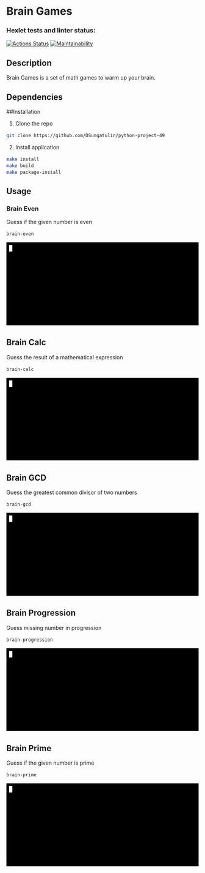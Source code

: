 # Brain Games
### Hexlet tests and linter status:
[![Actions Status](https://github.com/DSungatulin/python-project-49/workflows/hexlet-check/badge.svg)](https://github.com/DSungatulin/python-project-49/actions)
[![Maintainability](https://api.codeclimate.com/v1/badges/2581ad2594ed7cb96796/maintainability)](https://codeclimate.com/github/DSungatulin/python-project-49/maintainability)

## Description

Brain Games is a set of math games to warm up your brain.

## Dependencies

##Installation

1. Clone the repo

```bash
git clone https://github.com/DSungatulin/python-project-49
```
2. Install application

```bash
make install
make build
make package-install
```
## Usage

### Brain Even

Guess if the given number is even

```bash
brain-even
```

![](https://github.com/DSungatulin/python-project-49/blob/main/brain-even.gif)

## Brain Calc

Guess the result of a mathematical expression

```bash
brain-calc
```

![](https://github.com/DSungatulin/python-project-49/blob/main/brain-calc.gif)
## Brain GCD

Guess the greatest common divisor of two numbers

```bash
brain-gcd
```

![](https://github.com/DSungatulin/python-project-49/blob/main/brain-gcd.gif)

## Brain Progression

Guess missing number in progression

```bash
brain-progression
```

![](https://github.com/DSungatulin/python-project-49/blob/main/brain-progression.gif)

## Brain Prime

Guess if the given number is prime

```bash
brain-prime
```

![](https://github.com/DSungatulin/python-project-49/blob/main/brain-prime.gif)
